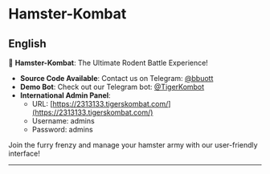 # Hamster-Kombat

## English

🐹 **Hamster-Kombat**: The Ultimate Rodent Battle Experience!

- **Source Code Available**: Contact us on Telegram: [@bbuott](https://t.me/bbuott)
- **Demo Bot**: Check out our Telegram bot: [@TigerKombot](https://t.me/TigerKombot)
- **International Admin Panel**: 
  - URL: [https://2313133.tigerskombat.com/](https://2313133.tigerskombat.com/)
  - Username: admins
  - Password: admins

Join the furry frenzy and manage your hamster army with our user-friendly interface!

---
